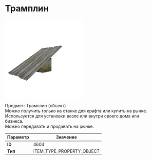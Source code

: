 # Трамплин

![Item Image](../img/4604.webp?raw=true)

Предмет: Трамплин (объект)<br>Можно получить только на станке для крафта или купить на рынке.<br>Используется для установки возле или внутри своего дома или бизнеса.<br>Можно передавать и продавать на рынке.


| Параметр | Значение |
|----------|----------|
| **ID** | 4604 |
| **Тип** | ITEM_TYPE_PROPERTY_OBJECT |

